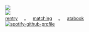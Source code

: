 ![](https://komarev.com/ghpvc/?username=yaoidemon&label=hi+friends&style=pixel&color=c57a7f&base=4000&abbreviated=true)  
![](https://file.garden/aDT0Ck-AL1_uKJ4P/rentry%20pictures/in%20love)   
[rentry](https://rentry.co/prsk)⠀⠀‎｡‎⠀⠀‎[matching](https://rentry.co/sern)‎⠀⠀‎‎｡⠀⠀‎[atabook](https://sern.atabook.org/)⠀⠀  
[![spotify-github-profile](https://spotify-github-profile.kittinanx.com/api/view?uid=kfi5edyqaxydewo7hoco748lu&cover_image=true&theme=natemoo-re&show_offline=false&background_color=121212&interchange=false&bar_color=53b14f&bar_color_cover=true)](https://github.com/kittinan/spotify-github-profile)
